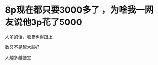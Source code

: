 # 8p现在都只要3000多了 ，为啥我一网友说他3p花了5000


人多的话，收费也得跟上

数又不是越大越好

人越多越便宜<img src="static/image/smiley/default/lol.gif" smilieid="12" border="0" alt="" /><img id="aimg_FEkZU" onclick="zoom(this, this.src, 0, 0, 0)" class="zoom" src="https://cdn.jsdelivr.net/gh/hishis/forum-master/public/images/patch.gif" onmouseover="img_onmouseoverfunc(this)" onload="thumbImg(this)" border="0" alt="" />
